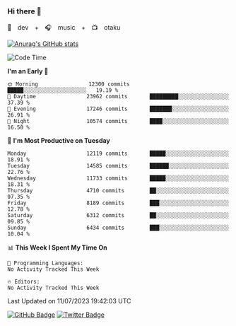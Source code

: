 ### Hi there 👋

🚀　dev　+　🎧　music　+　📺　otaku


[![Anurag's GitHub stats](https://github-readme-stats.vercel.app/api?username=koheitasaka&count_private=true&show_icons=true&theme=monokai)](https://github.com/koheitasaka/github-readme-stats)

<!--START_SECTION:waka-->
![Code Time](http://img.shields.io/badge/Code%20Time-1%2C161%20hrs%2023%20mins-blue)

**I'm an Early 🐤** 

```text
🌞 Morning                12300 commits       █████░░░░░░░░░░░░░░░░░░░░   19.19 % 
🌆 Daytime                23962 commits       █████████░░░░░░░░░░░░░░░░   37.39 % 
🌃 Evening                17246 commits       ███████░░░░░░░░░░░░░░░░░░   26.91 % 
🌙 Night                  10574 commits       ████░░░░░░░░░░░░░░░░░░░░░   16.50 % 
```
📅 **I'm Most Productive on Tuesday** 

```text
Monday                   12119 commits       █████░░░░░░░░░░░░░░░░░░░░   18.91 % 
Tuesday                  14585 commits       ██████░░░░░░░░░░░░░░░░░░░   22.76 % 
Wednesday                11733 commits       █████░░░░░░░░░░░░░░░░░░░░   18.31 % 
Thursday                 4710 commits        ██░░░░░░░░░░░░░░░░░░░░░░░   07.35 % 
Friday                   8189 commits        ███░░░░░░░░░░░░░░░░░░░░░░   12.78 % 
Saturday                 6312 commits        ██░░░░░░░░░░░░░░░░░░░░░░░   09.85 % 
Sunday                   6434 commits        ███░░░░░░░░░░░░░░░░░░░░░░   10.04 % 
```


📊 **This Week I Spent My Time On** 

```text
💬 Programming Languages: 
No Activity Tracked This Week

🔥 Editors: 
No Activity Tracked This Week
```


 Last Updated on 11/07/2023 19:42:03 UTC
<!--END_SECTION:waka-->

[![GitHub Badge](https://img.shields.io/badge/GitHub-100000?style=for-the-badge&logo=github&logoColor=white)](https://github.com/koheitasaka)
[![Twitter Badge](https://img.shields.io/badge/Twitter-1DA1F2?style=for-the-badge&logo=twitter&logoColor=white)](https://twitter.com/sleep_asleep_)
